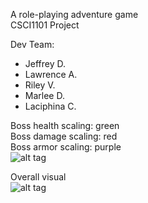 A role-playing adventure game  
CSCI1101 Project

Dev Team:
- Jeffrey D.
- Lawrence A.
- Riley V.
- Marlee D.
- Laciphina C.

Boss health scaling: green  
Boss damage scaling: red  
Boss armor scaling: purple  
![alt tag](https://i.gyazo.com/cd64dd6d073f7f3a97da1fc3b3476440.png)

Overall visual  
![alt tag](https://i.gyazo.com/5699bf1b0645fb79c57512dcf097d084.png)
